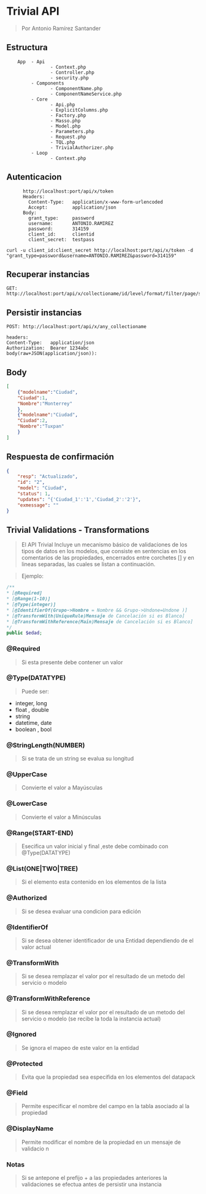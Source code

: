 # Trivial API
> Por Antonio Ramírez Santander

## Estructura
```plain
    App  - Api
				- Context.php
				- Controller.php
				- security.php
	     - Components
				- ComponentName.php
				- ComponentNameService.php
		 - Core
		        - Api.php
				- ExplicitColumns.php
				- Factory.php
				- Masso.php
				- Model.php
				- Parameters.php
				- Request.php 
				- TQL.php
				- TrivialAuthorizer.php
		 - Loop
				- Context.php
```	

## Autenticacion
```plain
      http://localhost:port/api/x/token
	  Headers:
	    Content-Type:	application/x-www-form-urlencoded
		Accept: 		application/json
	  Body:
		grant_type:		password
		username:		ANTONIO.RAMIREZ
		password:		314159
		client_id:		clientid
		client_secret:	testpass
```

```plain
curl -u client_id:client_secret http://localhost:port/api/x/token -d "grant_type=password&username=ANTONIO.RAMIREZ&password=314159"
```

## Recuperar instancias
```plain
GET: http://localhost:port/api/x/collectioname/id/level/format/filter/page/sort/tql/actions
```

## Persistir instancias
```plain
POST: http://localhost:port/api/x/any_collectioname

headers:
Content-Type:	application/json	
Authorization: 	Bearer 1234abc
body(raw+JSON(application/json)):
```

## Body 
```json
[
	{"modelname":"Ciudad",
	"Ciudad":1,
	"Nombre":"Monterrey"
	},
	{"modelname":"Ciudad",
	"Ciudad":2,
	"Nombre":"Tuxpan"
	}
]
```

## Respuesta de confirmación
```json
{
    "resp": "Actualizado",
    "id": "2",
    "model": "Ciudad",
    "status": 1,
    "updates": "{'Ciudad_1':'1','Ciudad_2':'2'}",
    "exmessage": ""
}
```

## Trivial Validations - Transformations 

> El API Trivial Incluye un mecanismo básico de
validaciones de los tipos de datos en los modelos, que
consiste en sentencias en los comentarios de las propiedades, encerrados entre corchetes [] y en lineas separadas, las cuales se listan a continuación.

> Ejemplo:

```php
/**
* [@Required]
* [@Range(1-10)]
* [@Type(integer)]
* [@IdentifierOf(Grupo->Nombre = Nombre && Grupo->Undone=Undone )]
* [@TransformWith(UniqueRule)Mensaje de Cancelación si es Blanco]
* [@TransformWithReference(Main)Mensaje de Cancelación si es Blanco]
*/
public $edad;
```

### @Required

> Si esta presente debe contener un valor

### @Type(DATATYPE)

> Puede ser: 
* integer, long
* float  , double
* string
* datetime, date
* boolean , bool

### @StringLength(NUMBER)

> Si se trata de un string se evalua su longitud

### @UpperCase

>  Convierte el valor a Mayúsculas 

### @LowerCase

>  Convierte el valor a Minúsculas 

### @Range(START-END)

> Esecifica un valor inicial y final ,este debe combinado con @Type(DATATYPE)

### @List(ONE|TWO|TREE)

> Si el elemento esta contenido en los elementos de la lista

### @Authorized

> Si se desea evaluar una condicion para edición

### @IdentifierOf

> Si se desea obtener identificador de una Entidad dependiendo de el valor actual

### @TransformWith

> Si se desea remplazar el valor por el resultado de un metodo del servicio o modelo

### @TransformWithReference

> Si se desea remplazar el valor por el resultado de un metodo del servicio o modelo (se recibe la toda la instancia actual)

### @Ignored

> Se ignora el mapeo de este valor en la entidad

### @Protected

> Evita que la propiedad sea especifida en los elementos del datapack


### @Field

> Permite especificar el nombre del campo en la tabla asociado al la propiedad 

### @DisplayName

> Permite modificar el nombre de la propiedad en un mensaje de validacio	n 

### Notas

> Si se antepone el prefijo + a las propiedades anteriores la validaciones se efectua antes de persistir una instancia


